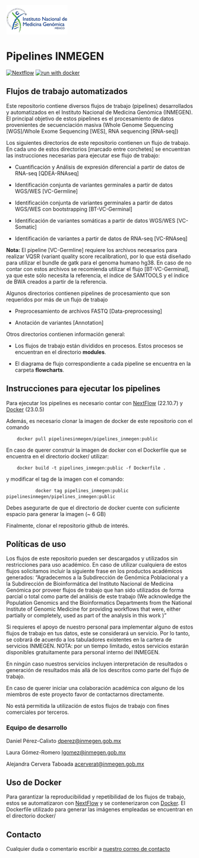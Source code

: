 [![INMEGEN](./flowcharts/inmegen_t1.png)](https://www.inmegen.gob.mx/)
#  Pipelines INMEGEN
[![Nextflow](https://img.shields.io/badge/nextflow%20DSL2-%E2%89%A522.10.7-23aa62.svg)](https://www.nextflow.io/)
[![run with docker](https://img.shields.io/badge/run%20with-docker-0db7ed?labelColor=000000&logo=docker)](https://www.docker.com/)

## Flujos de trabajo automatizados 

Este repositorio contiene diversos flujos de trabajo (pipelines) desarrollados y automatizados en el Instituto Nacional de Medicina Genómica (INMEGEN).
El principal objetivo de estos pipelines es el procesamiento de datos provenientes de secuenciación masiva (Whole Genome Sequencing [WGS]/Whole Exome Sequencing [WES], RNA sequencing [RNA-seq])

Los siguientes directorios de este repositorio contienen un flujo de trabajo. En cada uno de estos directorios [marcado entre corchetes] se encuentran las instrucciones necesarias para ejecutar ese flujo de trabajo: 

 - Cuantificación y Análisis de expresión diferencial a partir de datos de RNA-seq [QDEA-RNAseq]

 - Identificación conjunta de variantes germinales a partir de datos WGS/WES [VC-Germline]
   
 - Identificación conjunta de variantes germinales a partir de datos WGS/WES con bootstrapping [BT-VC-Germinal]

 - Identificación de variantes somáticas a partir de datos WGS/WES [VC-Somatic]

 - Identificación de variantes a partir de datos de RNA-seq  [VC-RNAseq]
   
**Nota:** El pipeline [VC-Germline] requiere los archivos necesarios para realizar VQSR (variant quality score recalibration), por lo que  está diseñado para utilizar el bundle de gatk para el genoma humano hg38. En caso de no contar con estos archivos se recomienda utilizar el flujo [BT-VC-Germinal], ya que este sólo necesita la referencia, el índice de SAMTOOLS y el índice de BWA creados a partir de la referencia. 


Algunos directorios contienen pipelines de procesamiento que son requeridos por más de un flujo de trabajo
 
 - Preprocesamiento de archivos FASTQ [Data-preprocessing]

 - Anotación de variantes [Annotation]

Otros directorios contienen información general:

 - Los flujos de trabajo están divididos en procesos. Estos procesos se encuentran en el directorio **modules**.
   
 - El diagrama de flujo correspondiente a cada pipeline se encuentra en la carpeta **flowcharts**. 




##  Instrucciones para ejecutar los pipelines 

Para ejecutar los pipelines es necesario contar con [NextFlow](https://www.nextflow.io/docs/latest/index.html) (22.10.7) y [Docker](https://docs.docker.com/) (23.0.5)

Además, es necesario clonar la imagen de docker de este repositorio con el comando 

		docker pull pipelinesinmegen/pipelines_inmegen:public

En caso de querer construir la imagen de docker con el Dockerfile que se encuentra en el directorio docker/ utilizar:

		docker build -t pipelines_inmegen:public -f Dockerfile .

y modificar el tag de la imagen con el comando:

               docker tag pipelines_inmegen:public pipelinesinmegen/pipelines_inmegen:public

Debes asegurarte de que el directorio de docker cuente con suficiente espacio para generar la imagen (~ 6 GB)

Finalmente, clonar el repositorio github de interés.

## Políticas de uso

Los flujos de este repositorio pueden ser descargados y utilizados sin restricciones para uso académico. En caso de utilizar cualquiera de estos flujos solicitamos incluir la siguiente frase en los productos académicos generados: “Agradecemos a la Subdirección de Genómica Poblacional y a la Subdirección de Bioinformática del Instituto Nacional de Medicina Genómica por proveer flujos de trabajo que han sido utilizados de forma parcial o total como parte del análisis de este trabajo (We acknowledge the Population Genomics and the Bioinformatics Departments from the National Institute of Genomic Medicine for providing workflows that were, either partially or completely, used as part of the analysis in this work )”

Si requieres el apoyo de nuestro personal para implementar alguno de estos flujos de trabajo en tus datos, este se considerará un servicio. Por lo tanto, se cobrará de acuerdo a los tabuladores existentes en la cartera de servicios INMEGEN. NOTA: por un tiempo limitado, estos servicios estarán disponibles gratuitamente para personal interno del INMEGEN.

En ningún caso nuestros servicios incluyen interpretación de resultados o generación de resultados más allá de los descritos como parte del flujo de trabajo.

En caso de querer iniciar una colaboración académica con alguno de los miembros de este proyecto favor de contactarnos directamente.

No está permitida la utilización de estos flujos de trabajo con fines comerciales por terceros.  

### Equipo de desarrollo
Daniel Pérez-Calixto [dperez@inmegen.gob.mx](dperez@inmegen.gob.mx)

Laura Gómez-Romero [lgomez@inmegen.gob.mx](lgomez@inmegen.gob.mx)

Alejandra Cervera Taboada [acerverat@inmegen.gob.mx](acerverat@inmegen.gob.mx)

## Uso de Docker
Para garantizar la reproducibilidad y repetibilidad de los flujos de trabajo, estos se automatizaron con [NextFlow](https://www.nextflow.io/docs/latest/index.html) y se contenerizaron con [Docker](https://docs.docker.com/). El Dockerfile utilizado para generar las imágenes empleadas se encuentran en el directorio docker/

## Contacto
Cualquier duda o comentario escribir a [nuestro correo de contacto](dperez@inmegen.gob.mx)
